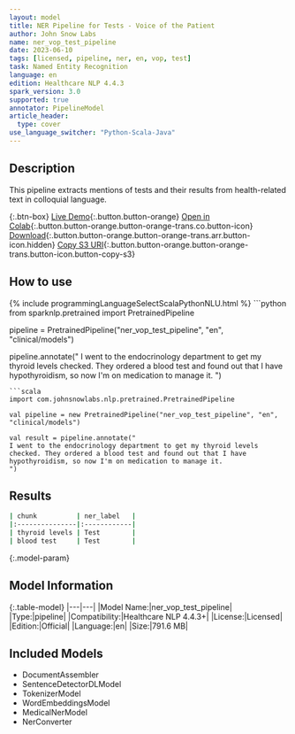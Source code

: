 ```yaml
---
layout: model
title: NER Pipeline for Tests - Voice of the Patient
author: John Snow Labs
name: ner_vop_test_pipeline
date: 2023-06-10
tags: [licensed, pipeline, ner, en, vop, test]
task: Named Entity Recognition
language: en
edition: Healthcare NLP 4.4.3
spark_version: 3.0
supported: true
annotator: PipelineModel
article_header:
  type: cover
use_language_switcher: "Python-Scala-Java"
---
```


## Description

This pipeline extracts mentions of tests and their results from health-related text in colloquial language.

{:.btn-box}
[Live Demo](https://demo.johnsnowlabs.com/healthcare/VOP/){:.button.button-orange}
[Open in Colab](https://colab.research.google.com/github/JohnSnowLabs/spark-nlp-workshop/blob/master/tutorials/streamlit_notebooks/healthcare/VOICE_OF_PATIENT.ipynb){:.button.button-orange.button-orange-trans.co.button-icon}
[Download](https://s3.amazonaws.com/auxdata.johnsnowlabs.com/clinical/models/ner_vop_test_pipeline_en_4.4.3_3.0_1686427000395.zip){:.button.button-orange.button-orange-trans.arr.button-icon.hidden}
[Copy S3 URI](s3://auxdata.johnsnowlabs.com/clinical/models/ner_vop_test_pipeline_en_4.4.3_3.0_1686427000395.zip){:.button.button-orange.button-orange-trans.button-icon.button-copy-s3}

## How to use



<div class="tabs-box" markdown="1">
{% include programmingLanguageSelectScalaPythonNLU.html %}
```python
from sparknlp.pretrained import PretrainedPipeline

pipeline = PretrainedPipeline("ner_vop_test_pipeline", "en", "clinical/models")

pipeline.annotate("
I went to the endocrinology department to get my thyroid levels checked. They ordered a blood test and found out that I have hypothyroidism, so now I'm on medication to manage it.
")
```
```scala
import com.johnsnowlabs.nlp.pretrained.PretrainedPipeline

val pipeline = new PretrainedPipeline("ner_vop_test_pipeline", "en", "clinical/models")

val result = pipeline.annotate("
I went to the endocrinology department to get my thyroid levels checked. They ordered a blood test and found out that I have hypothyroidism, so now I'm on medication to manage it.
")
```
</div>

## Results

```bash
| chunk          | ner_label   |
|:---------------|:------------|
| thyroid levels | Test        |
| blood test     | Test        |
```

{:.model-param}
## Model Information

{:.table-model}
|---|---|
|Model Name:|ner_vop_test_pipeline|
|Type:|pipeline|
|Compatibility:|Healthcare NLP 4.4.3+|
|License:|Licensed|
|Edition:|Official|
|Language:|en|
|Size:|791.6 MB|

## Included Models

- DocumentAssembler
- SentenceDetectorDLModel
- TokenizerModel
- WordEmbeddingsModel
- MedicalNerModel
- NerConverter